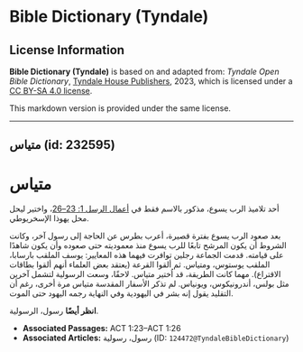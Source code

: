 # Bible Dictionary (Tyndale)

## License Information

**Bible Dictionary (Tyndale)** is based on and adapted from: _Tyndale Open Bible Dictionary_, [Tyndale House Publishers](https://tyndaleopenresources.com/), 2023, which is licensed under a [CC BY-SA 4.0 license](https://creativecommons.org/licenses/by-sa/4.0/legalcode.en).

This markdown version is provided under the same license.



--------------------------------

## متياس (id: 232595)

متياس
=====

أحد تلاميذ الرب يسوع، مذكور بالاسم فقط في [أعمال الرسل 1: 23–26](https://ref.ly/Acts1:23-Acts1:26)، واختير ليحل محل يهوذا الإسخريوطي.

بعد صعود الرب يسوع بفترة قصيرة، أعرب بطرس عن الحاجة إلى رسول آخر، وكانت الشروط أن يكون المرشح تابعًا للرب يسوع منذ معموديته حتى صعوده وأن يكون شاهدًا على قيامته. قدمت الجماعة رجلين توافرت فيهما هذه المعايير: يوسف الملقب بارسابا، الملقب يوستوس، ومتياس. ثم ألقوا القرعة (يعتقد بعض العلماء أنهم ألقوا بطاقات الاقتراع). مهما كانت الطريقة، قد اُختير متياس. لاحقًا، وسعت الرسولية لتشمل آخرين مثل بولس، أندرونيكوس، ويونياس. لم تذكر الأسفار المقدسة متياس مرة أخرى، رغم أن التقليد يقول إنه بشر في اليهودية وفي النهاية رجمه اليهود حتى الموت.

**انظر أيضًا** رسول، الرسولية.

* **Associated Passages:** ACT 1:23–ACT 1:26
* **Associated Articles:** رسول، رسولية (ID: `124472@TyndaleBibleDictionary`)

